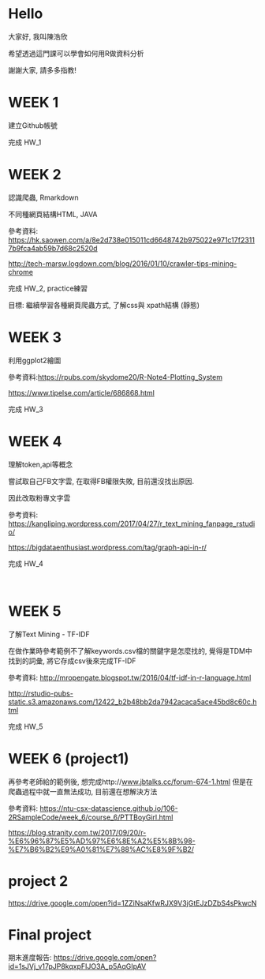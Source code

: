 # Hello
大家好, 我叫陳浩欣 <p>
希望透過這門課可以學會如何用R做資料分析 <p>
謝謝大家, 請多多指教!

# WEEK 1
建立Github帳號 <p>
完成 HW_1

# WEEK 2
認識爬蟲, Rmarkdown <p>
不同種網頁結構HTML, JAVA <p>
參考資料: https://hk.saowen.com/a/8e2d738e015011cd6648742b975022e971c17f23117b9fca4ab59b7d68c2520d  <p>
 http://tech-marsw.logdown.com/blog/2016/01/10/crawler-tips-mining-chrome  <p>
完成 HW_2, practice練習 <p>
目標: 繼續學習各種網頁爬蟲方式, 了解css與 xpath結構 (靜態)

# WEEK 3
利用ggplot2繪圖 <p>
參考資料:https://rpubs.com/skydome20/R-Note4-Plotting_System <p>
 https://www.tipelse.com/article/686868.html <p>
完成 HW_3 
  
# WEEK 4
理解token,api等概念 <p>
嘗試取自己FB文字雲, 在取得FB權限失敗, 目前還沒找出原因. <p>
因此改取粉專文字雲 <p>
參考資料: https://kangliping.wordpress.com/2017/04/27/r_text_mining_fanpage_rstudio/ <p>
 https://bigdataenthusiast.wordpress.com/tag/graph-api-in-r/ <p>
 完成 HW_4
  
  
# WEEK 5
了解Text Mining - TF-IDF <p>
在做作業時參考範例不了解keywords.csv檔的關鍵字是怎麼找的, 覺得是TDM中找到的詞彙, 將它存成csv後來完成TF-IDF <p>
參考資料: http://mropengate.blogspot.tw/2016/04/tf-idf-in-r-language.html <p>
 http://rstudio-pubs-static.s3.amazonaws.com/12422_b2b48bb2da7942acaca5ace45bd8c60c.html <p>
完成 HW_5


# WEEK 6 (project1)
再參考老師給的範例後, 想完成http://www.jbtalks.cc/forum-674-1.html 但是在爬蟲過程中就一直無法成功, 目前還在想解決方法 <p>
參考資料: https://ntu-csx-datascience.github.io/106-2RSampleCode/week_6/course_6/PTTBoyGirl.html <p>
 https://blog.stranity.com.tw/2017/09/20/r-%E6%96%87%E5%AD%97%E6%8E%A2%E5%8B%98-%E7%B6%B2%E9%A0%81%E7%88%AC%E8%9F%B2/  <p>
  

# project 2
https://drive.google.com/open?id=1ZZiNsaKfwRJX9V3jGtEJzDZbS4sPkwcN

# Final project
期末進度報告: https://drive.google.com/open?id=1sJVj_v17pJP8kqxpFIJO3A_p5AqGIpAV
